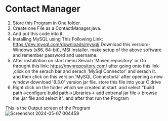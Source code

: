 # Contact Manager

1) Store this Program in One folder.
2) Create one File as a ContactManager.java.
3) And put this code into it.
4) Installing MySQL using This Following Link:
     https://dev.mysql.com/downloads/mysql/
    Download this version:- Windows (x86, 64-bit), MSI Installer.
    make setup of the above software and remember password and username.
5) After installation on start menu Serach 'Maven repository' or Go throught this link: https://mvnrepository.com/
   after going onto this link ,click on the serach bar and serach 'MySql Connector' and serach it.
   and then click on this version 'MySQL Connector/J'
   after opening a new window download '8.3.0' version jar file.
   store this file into your C drive
6) Right click on the folder which we created at start. and select "build path->configure build path->Libraries-> add extrenal jar file-> browse the .jar file and select it".
   and after that run the Program

This is the Output screen of the Program
![Screenshot 2024-05-07 004459](https://github.com/shubhamaher2002/Projects/assets/95678271/637851d8-1637-424b-85fc-c0ba54d7b1fc)
